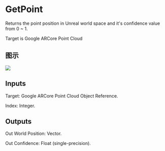 # GetPoint

Returns the point position in Unreal world space and it's confidence value from 0 ~ 1.

Target is Google ARCore Point Cloud

## 图示

![]($-20221218-19150021.png)

## Inputs

Target: Google ARCore Point Cloud Object Reference.

Index: Integer.  

## Outputs

Out World Position: Vector.

Out Confidence: Float (single-precision).


